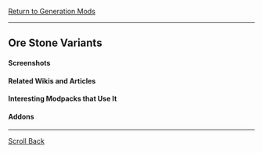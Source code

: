[Return to Generation Mods](../generation_mods.md#Generation-Mods)

----
## Ore Stone Variants



#### Screenshots



#### Related Wikis and Articles



#### Interesting Modpacks that Use It



#### Addons



----
[Scroll Back](#Ore-Stone-Variants)